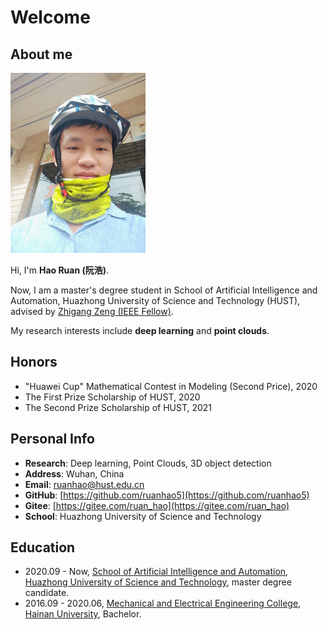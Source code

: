 # Welcome

## About me

<img src="index.assets/Personal Photo.jpg" style="zoom: 50%;" />

Hi, I'm **Hao Ruan (阮浩)**.

Now, I am a master's degree student in School of Artificial Intelligence and Automation, Huazhong University of Science and Technology (HUST), advised by [Zhigang Zeng (IEEE Fellow)](http://aia.hust.edu.cn/zhigangzeng/).

My research interests include **deep learning** and **point clouds**.

## Honors

- "Huawei Cup" Mathematical Contest in Modeling (Second Price), 2020
- The First Prize Scholarship of HUST, 2020
- The Second Prize Scholarship of HUST, 2021

## Personal Info

- **Research**: Deep learning, Point Clouds, 3D object detection
- **Address**:  Wuhan, China
- **Email**: ruanhao@hust.edu.cn
- **GitHub**: [https://github.com/ruanhao5](https://github.com/ruanhao5)
- **Gitee**: [https://gitee.com/ruan_hao](https://gitee.com/ruan_hao)
- **School**: Huazhong University of Science and Technology

## Education

- 2020.09 - Now, [School of Artificial Intelligence and Automation](http://english.aia.hust.edu.cn/), [Huazhong University of Science and Technology](http://english.hust.edu.cn/), master degree candidate.
- 2016.09 - 2020.06, [Mechanical and Electrical Engineering College](https://hd.hainanu.edu.cn/jidian/), [Hainan University](https://ha.hainanu.edu.cn/home2020/), Bachelor.

